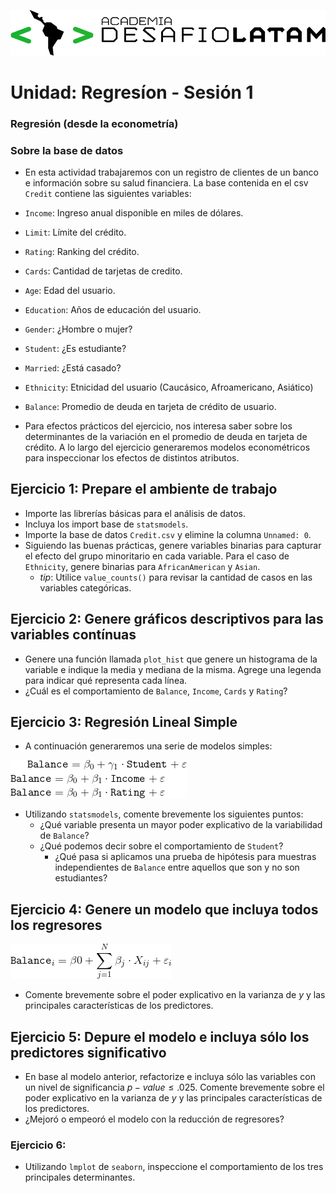 ![](logo.png)

# Unidad: Regresíon - Sesión 1

### Regresión (desde la econometría)


### Sobre la base de datos

* En esta actividad trabajaremos con un registro de clientes de un banco e información sobre su salud financiera. La base contenida en el csv `Credit` contiene las siguientes variables:

* `Income`: Ingreso anual disponible en miles de dólares.
* `Limit`: Límite del crédito.
* `Rating`: Ranking del crédito.
* `Cards`: Cantidad de tarjetas de credito.
* `Age`: Edad del usuario.
* `Education`: Años de educación del usuario.
* `Gender`: ¿Hombre o mujer?
* `Student`: ¿Es estudiante?
* `Married`: ¿Está casado?
* `Ethnicity`: Etnicidad del usuario (Caucásico, Afroamericano, Asiático)
* `Balance`: Promedio de deuda en tarjeta de crédito de usuario.

* Para efectos prácticos del ejercicio, nos interesa saber sobre los determinantes de la variación en el promedio de deuda en tarjeta de crédito. A lo largo del ejercicio generaremos modelos econométricos para inspeccionar los efectos de distintos atributos.

## Ejercicio 1: Prepare el ambiente de trabajo

* Importe las librerías básicas para el análisis de datos.
* Incluya los import base de `statsmodels`.
* Importe la base de datos `Credit.csv` y elimine la columna `Unnamed: 0`.
* Siguiendo las buenas prácticas, genere variables binarias para capturar el efecto del grupo minoritario en cada variable. Para el caso de `Ethnicity`, genere binarias para `AfricanAmerican` y `Asian`.
    - _tip_: Utilice `value_counts()` para revisar la cantidad de casos en las variables categóricas.

## Ejercicio 2: Genere gráficos descriptivos para las variables contínuas

* Genere una función llamada `plot_hist` que genere un histograma de la variable e indique la media y mediana de la misma. Agrege una legenda para indicar qué representa cada línea.
* ¿Cuál es el comportamiento de `Balance`, `Income`, `Cards` y `Rating`?



## Ejercicio 3: Regresión Lineal Simple

* A continuación generaremos una serie de modelos simples:

![alttext](eq1.gif)

* Utilizando `statsmodels`, comente brevemente los siguientes puntos:
    - ¿Qué variable presenta un mayor poder explicativo de la variabilidad de `Balance`?
    - ¿Qué podemos decir sobre el comportamiento de `Student`?
        - ¿Qué pasa si aplicamos una prueba de hipótesis para muestras independientes de `Balance` entre aquellos que son y no son estudiantes?

## Ejercicio 4: Genere un modelo que incluya todos los regresores

![alttext](eq2.gif)

* Comente brevemente sobre el poder explicativo en la varianza de $y$ y las principales características de los predictores.

## Ejercicio 5: Depure el modelo e incluya sólo los predictores significativo

* En base al modelo anterior, refactorize e incluya sólo las variables con un nivel de significancia $p-value\leq.025$. Comente brevemente sobre el poder explicativo en la varianza de $y$ y las principales características de los predictores.
* ¿Mejoró o empeoró el modelo con la reducción de regresores?


### Ejercicio 6: 

* Utilizando `lmplot` de `seaborn`, inspeccione el comportamiento de los tres principales determinantes.

